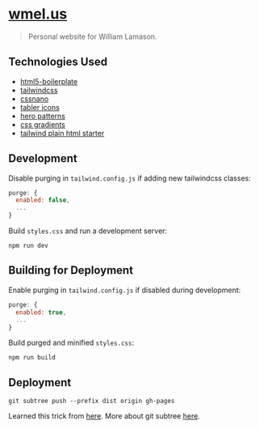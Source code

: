 # [wmel.us](https://wmel.us)

> Personal website for William Lamason.

## Technologies Used

- [html5-boilerplate](https://github.com/h5bp/html5-boilerplate/)
- [tailwindcss](https://tailwindcss.com/)
- [cssnano](https://cssnano.co/)
- [tabler icons](https://github.com/tabler/tabler-icons)
- [hero patterns](https://www.heropatterns.com/)
- [css gradients](https://css-tricks.com/gradient-borders-in-css/)
- [tailwind plain html starter](https://daily-dev-tips.com/posts/plain-html-starter-with-tailwind-css/)

## Development

Disable purging in ```tailwind.config.js``` if adding new tailwindcss classes:

```js
purge: {
  enabled: false,
  ...
}
```

Build ```styles.css``` and run a development server:

```npm run dev```

## Building for Deployment

Enable purging in ```tailwind.config.js``` if disabled during development:

```js
purge: {
  enabled: true,
  ...
}
```

Build purged and minified ```styles.css```:

```npm run build```

## Deployment

```git subtree push --prefix dist origin gh-pages```

Learned this trick from [here](https://gist.github.com/cobyism/4730490). More about git subtree [here](https://gist.github.com/SKempin/b7857a6ff6bddb05717cc17a44091202).
